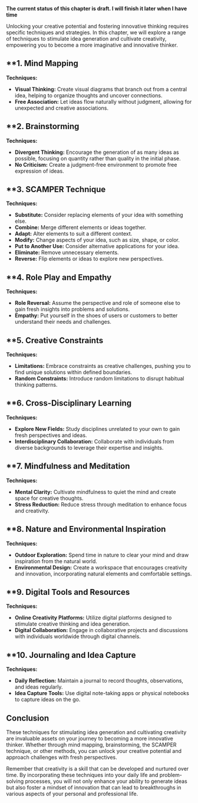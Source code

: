 **The current status of this chapter is draft. I will finish it later when I have time**

Unlocking your creative potential and fostering innovative thinking requires specific techniques and strategies. In this chapter, we will explore a range of techniques to stimulate idea generation and cultivate creativity, empowering you to become a more imaginative and innovative thinker.

\*\*1. **Mind Mapping**
-----------------------

**Techniques:**

* **Visual Thinking:** Create visual diagrams that branch out from a central idea, helping to organize thoughts and uncover connections.
* **Free Association:** Let ideas flow naturally without judgment, allowing for unexpected and creative associations.

\*\*2. **Brainstorming**
------------------------

**Techniques:**

* **Divergent Thinking:** Encourage the generation of as many ideas as possible, focusing on quantity rather than quality in the initial phase.
* **No Criticism:** Create a judgment-free environment to promote free expression of ideas.

\*\*3. **SCAMPER Technique**
----------------------------

**Techniques:**

* **Substitute:** Consider replacing elements of your idea with something else.
* **Combine:** Merge different elements or ideas together.
* **Adapt:** Alter elements to suit a different context.
* **Modify:** Change aspects of your idea, such as size, shape, or color.
* **Put to Another Use:** Consider alternative applications for your idea.
* **Eliminate:** Remove unnecessary elements.
* **Reverse:** Flip elements or ideas to explore new perspectives.

\*\*4. **Role Play and Empathy**
--------------------------------

**Techniques:**

* **Role Reversal:** Assume the perspective and role of someone else to gain fresh insights into problems and solutions.
* **Empathy:** Put yourself in the shoes of users or customers to better understand their needs and challenges.

\*\*5. **Creative Constraints**
-------------------------------

**Techniques:**

* **Limitations:** Embrace constraints as creative challenges, pushing you to find unique solutions within defined boundaries.
* **Random Constraints:** Introduce random limitations to disrupt habitual thinking patterns.

\*\*6. **Cross-Disciplinary Learning**
--------------------------------------

**Techniques:**

* **Explore New Fields:** Study disciplines unrelated to your own to gain fresh perspectives and ideas.
* **Interdisciplinary Collaboration:** Collaborate with individuals from diverse backgrounds to leverage their expertise and insights.

\*\*7. **Mindfulness and Meditation**
-------------------------------------

**Techniques:**

* **Mental Clarity:** Cultivate mindfulness to quiet the mind and create space for creative thoughts.
* **Stress Reduction:** Reduce stress through meditation to enhance focus and creativity.

\*\*8. **Nature and Environmental Inspiration**
-----------------------------------------------

**Techniques:**

* **Outdoor Exploration:** Spend time in nature to clear your mind and draw inspiration from the natural world.
* **Environmental Design:** Create a workspace that encourages creativity and innovation, incorporating natural elements and comfortable settings.

\*\*9. **Digital Tools and Resources**
--------------------------------------

**Techniques:**

* **Online Creativity Platforms:** Utilize digital platforms designed to stimulate creative thinking and idea generation.
* **Digital Collaboration:** Engage in collaborative projects and discussions with individuals worldwide through digital channels.

\*\*10. **Journaling and Idea Capture**
---------------------------------------

**Techniques:**

* **Daily Reflection:** Maintain a journal to record thoughts, observations, and ideas regularly.
* **Idea Capture Tools:** Use digital note-taking apps or physical notebooks to capture ideas on the go.

**Conclusion**
--------------

These techniques for stimulating idea generation and cultivating creativity are invaluable assets on your journey to becoming a more innovative thinker. Whether through mind mapping, brainstorming, the SCAMPER technique, or other methods, you can unlock your creative potential and approach challenges with fresh perspectives.

Remember that creativity is a skill that can be developed and nurtured over time. By incorporating these techniques into your daily life and problem-solving processes, you will not only enhance your ability to generate ideas but also foster a mindset of innovation that can lead to breakthroughs in various aspects of your personal and professional life.
